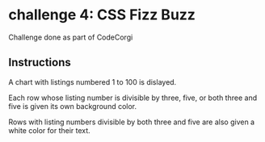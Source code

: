 # challenge 4: CSS Fizz Buzz

Challenge done as part of CodeCorgi

## Instructions 

A chart with listings numbered 1 to 100 is dislayed.

Each row whose listing number is divisible by three, five, or both three and five is given its own background color.

Rows with listing numbers divisible by both three and five are also given a white color for their text.
